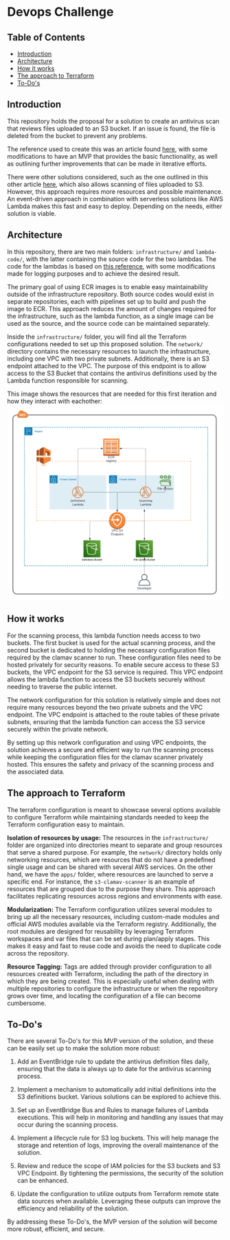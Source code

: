 # Devops Challenge
## Table of Contents

- [Introduction](#introduction)
- [Architecture](#architecture)
- [How it works](#how-it-works)
- [The approach to Terraform](#the-approach-to-terraform)
- [To-Do's](#to-do's)



## Introduction
This repository holds the proposal for a solution to create an antivirus scan that reviews files uploaded to an S3 bucket. If an issue is found, the file is deleted from the bucket to prevent any problems.

The reference used to create this was an article found [here](https://aws.amazon.com/blogs/developer/virus-scan-s3-buckets-with-a-serverless-clamav-based-cdk-construct/), with some modifications to have an MVP that provides the basic functionality, as well as outlining further improvements that can be made in iterative efforts.

There were other solutions considered, such as the one outlined in this other article [here](https://aws.amazon.com/blogs/apn/integrating-amazon-s3-malware-scanning-into-your-application-workflow-with-cloud-storage-security/), which also allows scanning of files uploaded to S3. However, this approach requires more resources and possible maintenance. An event-driven approach in combination with serverless solutions like AWS Lambda makes this fast and easy to deploy. Depending on the needs, either solution is viable.


## Architecture

In this repository, there are two main folders: `infrastructure/` and `lambda-code/`, with the latter containing the source code for the two lambdas. The code for the lambdas is based on [this reference](https://github.com/awslabs/cdk-serverless-clamscan/), with some modifications made for logging purposes and to achieve the desired result.

The primary goal of using ECR images is to enable easy maintainability outside of the infrastructure repository. Both source codes would exist in separate repositories, each with pipelines set up to build and push the image to ECR. This approach reduces the amount of changes required for the infrastructure, such as the lambda function, as a single image can be used as the source, and the source code can be maintained separately.

Inside the `infrastructure/` folder, you will find all the Terraform configurations needed to set up this proposed solution. The `network/` directory contains the necessary resources to launch the infrastructure, including one VPC with two private subnets. Additionally, there is an S3 endpoint attached to the VPC. The purpose of this endpoint is to allow access to the S3 Bucket that contains the antivirus definitions used by the Lambda function responsible for scanning.

This image shows the resources that are needed for this first iteration and how they interact with eachother:
![Architecture](diagram.png)


## How it works

For the scanning process, this lambda function needs access to two buckets. The first bucket is used for the actual scanning process, and the second bucket is dedicated to holding the necessary configuration files required by the clamav scanner to run. These configuration files need to be hosted privately for security reasons. To enable secure access to these S3 buckets, the VPC endpoint for the S3 service is required. This VPC endpoint allows the lambda function to access the S3 buckets securely without needing to traverse the public internet.

The network configuration for this solution is relatively simple and does not require many resources beyond the two private subnets and the VPC endpoint. The VPC endpoint is attached to the route tables of these private subnets, ensuring that the lambda function can access the S3 service securely within the private network.

By setting up this network configuration and using VPC endpoints, the solution achieves a secure and efficient way to run the scanning process while keeping the configuration files for the clamav scanner privately hosted. This ensures the safety and privacy of the scanning process and the associated data.

## The approach to Terraform

The terraform configuration is meant to showcase several options available to configure Terraform while maintaining standards needed to keep the Terraform configuration easy to maintain.

**Isolation of resources by usage:** The resources in the `infrastructure/` folder are organized into directories meant to separate and group resources that serve a shared purpose. For example, the `network/` directory holds only networking resources, which are resources that do not have a predefined single usage and can be shared with several AWS services. On the other hand, we have the `apps/` folder, where resources are launched to serve a specific end. For instance, the `s3-clamav-scanner` is an example of resources that are grouped due to the purpose they share. This approach facilitates replicating resources across regions and environments with ease.

**Modularization:** The Terraform configuration utilizes several modules to bring up all the necessary resources, including custom-made modules and official AWS modules available via the Terraform registry. Additionally, the root modules are designed for reusability by leveraging Terraform workspaces and var files that can be set during plan/apply stages. This makes it easy and fast to reuse code and avoids the need to duplicate code across the repository.

**Resource Tagging:** Tags are added through provider configuration to all resources created with Terraform, including the path of the directory in which they are being created. This is especially useful when dealing with multiple repositories to configure the infrastructure or when the repository grows over time, and locating the configuration of a file can become cumbersome.

## To-Do's

There are several To-Do's for this MVP version of the solution, and these can be easily set up to make the solution more robust:

1. Add an EventBridge rule to update the antivirus definition files daily, ensuring that the data is always up to date for the antivirus scanning process.

2. Implement a mechanism to automatically add initial definitions into the S3 definitions bucket. Various solutions can be explored to achieve this.

3. Set up an EventBridge Bus and Rules to manage failures of Lambda executions. This will help in monitoring and handling any issues that may occur during the scanning process.

4. Implement a lifecycle rule for S3 log buckets. This will help manage the storage and retention of logs, improving the overall maintenance of the solution.

5. Review and reduce the scope of IAM policies for the S3 buckets and S3 VPC Endpoint. By tightening the permissions, the security of the solution can be enhanced.

6. Update the configuration to utilize outputs from Terraform remote state data sources when available. Leveraging these outputs can improve the efficiency and reliability of the solution.

By addressing these To-Do's, the MVP version of the solution will become more robust, efficient, and secure.